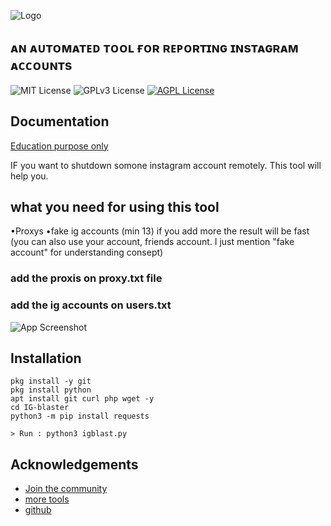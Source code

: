

![Logo](https://i.ibb.co/RpR09zc/1643226607054.png)


## ᴀɴ ᴀᴜᴛᴏᴍᴀᴛᴇᴅ ᴛᴏᴏʟ ғᴏʀ ʀᴇᴘᴏʀᴛɪɴɢ ɪɴsᴛᴀɢʀᴀᴍ ᴀᴄᴄᴏᴜɴᴛs




![MIT License](https://img.shields.io/github/license/cyberkallan/IG-blaster)
![GPLv3 License](https://img.shields.io/github/languages/count/cyberkallan/IG-blaster)
[![AGPL License](https://img.shields.io/badge/license-AGPL-blue.svg)](http://www.gnu.org/licenses/agpl-3.0)


## Documentation

[Education purpose only](https://Hackaro.com)

IF you want to shutdown somone instagram account remotely. This tool will help you.

## what you need for using this tool

•Proxys
•fake ig accounts
 (min 13) if you add more the result will be fast (you can also use your account, friends account. I just mention "fake account" for understanding consept)

### add the proxis on proxy.txt file
### add the ig accounts on users.txt



![App Screenshot](https://i.ibb.co/j3ML0yP/IMG-20220127-015545.jpg)


## Installation



```apt update -y && apt upgrade -y
pkg install -y git
pkg install python
apt install git curl php wget -y
cd IG-blaster
python3 -m pip install requests

> Run : python3 igblast.py
```
    
## Acknowledgements

 - [Join the community](https://hackaro.com)
 - [more tools](https://denotech.in)
 - [github](https://GitHub.com/cyberkallan)

